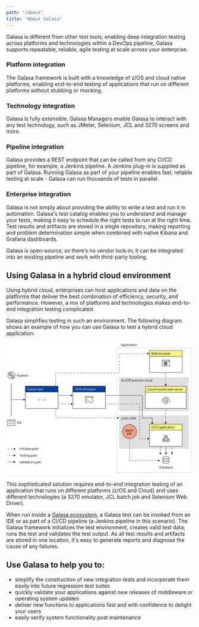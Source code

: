 ```yaml
---
path: "/about"
title: "About Galasa"
---
```


Galasa is different from other test tools; enabling deep integration testing across platforms and technologies within a DevOps pipeline, Galasa supports repeatable, reliable, agile testing at scale across your enterprise.

### Platform integration
The Galasa framework is built with a knowledge of z/OS and cloud native platforms, enabling end-to-end testing of applications that run on different platforms without stubbing or mocking. 

### Technology integration
Galasa is fully extensible. Galasa Managers enable Galasa to interact with any test technology, such as JMeter, Selenium, JCL and 3270 screens and more. 

### Pipeline integration
Galasa provides a REST endpoint that can be called from any CI/CD pipeline, for example, a Jenkins pipeline. A Jenkins plug-in is supplied as part of Galasa. Running Galasa as part of your pipeline enables fast, reliable testing at scale - Galasa can run thousands of tests in parallel. 

### Enterprise integration
Galasa is not simply about providing the ability to write a test and run it in automation.  Galasa's test catalog enables you to understand and manage your tests, making it easy to schedule the right tests to run at the right time. Test results and artifacts are stored in a single repository, making reporting and problem determination simple when combined with native Kibana and Grafana dashboards. 

Galasa is open-source, so there’s no vendor lock-in; it can be integrated into an existing pipeline and work with third-party tooling. 



## Using Galasa in a hybrid cloud environment

Using hybrid cloud, enterprises can host applications and data on the platforms that deliver the best combination of efficiency, security, and performance. However, a mix of platforms and technologies makes end-to-end integration testing complicated.

Galasa simplifies testing in such an environment. The following diagram shows an example of how you can use Galasa to test a hybrid cloud application:  

![Galasa in hybrid cloud](galasa-hybrid-cloud.svg)

This sophisticated solution requires end-to-end integration testing of an application that runs on different platforms (z/OS and Cloud) and uses different technologies (a 3270 emulator, JCL batch job and Selenium Web Driver). 

When run inside a [Galasa ecosystem](/docs/ecosystem), a Galasa test can be invoked from an IDE or as part of a CI/CD pipeline (a Jenkins pipeline in this scenario). The Galasa framework initializes the test environment, creates valid test data, runs the test and validates the test output. As all test results and artifacts are stored in one location, it's easy to generate reports and diagnose the cause of any failures.


## Use Galasa to help you to: 

-	simplify the construction of new integration tests and incorporate them easily into future regression test suites
-	quickly validate your applications against new releases of middleware or operating system updates
-	deliver new functions to applications fast and with confidence to delight your users 
-	easily verify system functionality post maintenance

